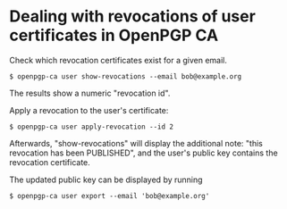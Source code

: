 # Dealing with revocations of user certificates in OpenPGP CA

Check which revocation certificates exist for a given email.

`$ openpgp-ca user show-revocations --email bob@example.org`

The results show a numeric "revocation id".

Apply a revocation to the user's certificate:

`$ openpgp-ca user apply-revocation --id 2`

Afterwards, "show-revocations" will display the additional note: "this
revocation has been PUBLISHED", and the user's public key contains the
revocation certificate.

The updated public key can be displayed by running
 
`$ openpgp-ca user export --email 'bob@example.org'`
